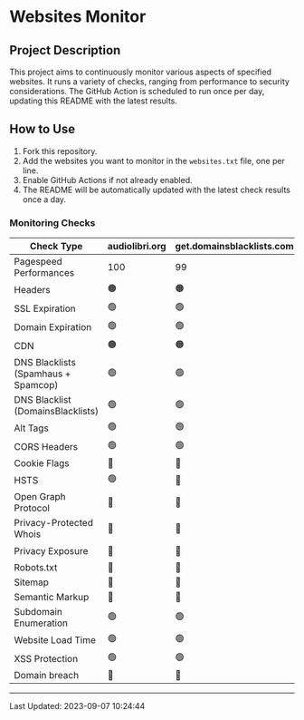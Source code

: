 # Websites Monitor
## Project Description
This project aims to continuously monitor various aspects of specified websites. It runs a variety of checks, ranging from performance to security considerations. The GitHub Action is scheduled to run once per day, updating this README with the latest results.

## How to Use
1. Fork this repository.
2. Add the websites you want to monitor in the `websites.txt` file, one per line.
3. Enable GitHub Actions if not already enabled.
4. The README will be automatically updated with the latest check results once a day.

### Monitoring Checks
| Check Type | audiolibri.org | get.domainsblacklists.com | example.com |
|------------|---|---|---|
| Pagespeed Performances | 100 | 99 | 100 | 
| Headers | 🟠 | 🟠 | 🔴 | 
| SSL Expiration | 🟢 | 🟢 | 🟢 | 
| Domain Expiration | 🟢 | 🟢 | 🟢 | 
| CDN | 🟠 | 🟠 | 🟠 | 
| DNS Blacklists (Spamhaus + Spamcop) | 🟢 | 🟢 | 🟢 | 
| DNS Blacklist (DomainsBlacklists) | 🟢 | 🟢 | 🟢 | 
| Alt Tags | 🟢 | 🟢 | 🟢 | 
| CORS Headers | 🟢 | 🟢 | 🟢 | 
| Cookie Flags | 🔴 | 🔴 | 🔴 | 
| HSTS | 🟢 | 🔴 | 🔴 | 
| Open Graph Protocol | 🔴 | 🔴 | 🔴 | 
| Privacy-Protected Whois | 🔴 | 🔴 | 🔴 | 
| Privacy Exposure | 🔴 | 🔴 | 🟢 | 
| Robots.txt | 🔴 | 🔴 | 🔴 | 
| Sitemap | 🔴 | 🔴 | 🔴 | 
| Semantic Markup | 🔴 | 🔴 | 🔴 | 
| Subdomain Enumeration | 🟢 | 🟢 | 🔴 | 
| Website Load Time | 🟢 | 🟢 | 🟢 | 
| XSS Protection | 🟢 | 🟢 | 🔴 | 
| Domain breach | 🔘 | 🔘 | 🔘 | 

---
Last Updated: 2023-09-07 10:24:44
